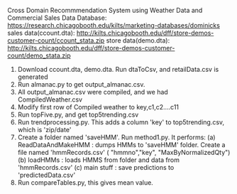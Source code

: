 Cross Domain Recommmendation System using Weather Data and Commercial Sales Data
Database: https://research.chicagobooth.edu/kilts/marketing-databases/dominicks
sales data(ccount.dta): http://kilts.chicagobooth.edu/dff/store-demos-customer-count/ccount_stata.zip
store data(demo.dta): http://kilts.chicagobooth.edu/dff/store-demos-customer-count/demo_stata.zip

1. Download ccount.dta, demo.dta. Run dtaToCsv, and retailData.csv is generated
2. Run almanac.py to get output_almanac.csv.
3. All output_almanac.csv were compiled, and we had CompiledWeather.csv
4. Modify first row of Compiled weather to key,c1,c2....c11
5. Run topFive.py, and get top5trending.csv
6. Run trendprocessing.py. This adds a column 'key' to top5trending.csv, which is 'zip/date' 
7. Create a folder named 'saveHMM'. Run method1.py. It performs:
	(a) ReadDataAndMakeHMM : dumps HMMs to 'saveHMM' folder. Create a file named 'hmmRecords.csv' ( "hmmno","key", "MaxByNormalizedQty")
	(b) loadHMMs : loads HMMS from folder and data from 'hmmRecords.csv'
	(c) main stuff : save predictions to 'predictedData.csv'
8. Run compareTables.py, this gives mean value. 
